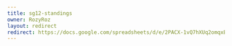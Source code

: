 ```yaml
---
title: sg12-standings
owner: RozyRoz
layout: redirect
redirect: https://docs.google.com/spreadsheets/d/e/2PACX-1vQ7hXUq2omqxB2h5yfEXwigmTfUZslpHcSM5YQWqaSc3aGAtQrbs8BZl54dYEJkfLTWlJHkNKehuoz4/pubhtml
---
```

